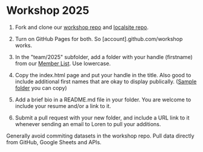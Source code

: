 # Workshop 2025

1. Fork and clone our [workshop repo](https://github.com/modelearth/workshop) and [localsite repo](https://github.com/modelearth/localsite). 

2. Turn on GitHub Pages for both. So [account].github.com/workshop works.

3. In the "team/2025" subfolder, add a folder with your handle (firstname) from our [Member List](https://model.earth/community/members). Use lowercase.

4. Copy the index.html page and put your handle in the title. Also good to include additional first names that are okay to display publically. ([Sample folder](team/2025/loren) you can copy)

5. Add a brief bio in a README.md file in your folder. You are welcome to include your resume and/or a link to it.

6. Submit a pull request with your new folder, and include a URL link to it whenever sending an email to Loren to pull your additions.


Generally avoid commiting datasets in the workshop repo. 
Pull data directly from GitHub, Google Sheets and APIs.

<!--
Let's document trying [Cursor AI with Claude](https://cursor.com).

CoLabs + [Anvil](https://anvil.works/learn/tutorials/data-science#connecting-notebooks) + [Plotly](https://plotly.com/python) and [Seaborn](https://seaborn.pydata.org/examples/index.html) + [Cursor](https://www.cursor.com/) 

[Cloudflare Workers](https://developers.cloudflare.com/workers/) to create an app.
-->
